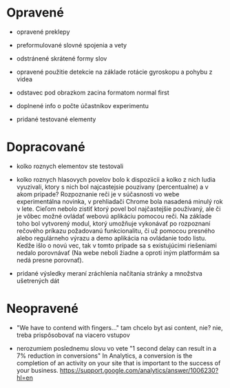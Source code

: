 # Opravené
- opravené preklepy
- preformulované slovné spojenia a vety
- odstránené skrátené formy slov
- opravené použitie detekcie na základe rotácie gyroskopu a pohybu z videa
- odstavec pod obrazkom zacina formatom normal first

- doplnené info o počte účastníkov experimentu
- pridané testované elementy

# Dopracované
- kolko roznych elementov ste testovali
- kolko roznych hlasovych povelov bolo k dispoziicii a kolko z nich ludia vyuzivali, ktory s nich bol najcastejsie pouzivany (percentualne) a v akom pripade?
Rozpoznanie reči je v súčasnosti vo webe experimentálna novinka, v prehliadači Chrome bola nasadená minulý rok v lete. Cieľom nebolo zistiť ktorý povel bol najčastejšie používaný, ale či je vôbec možné ovládať webovú aplikáciu pomocou reči. Na základe toho bol vytvorený modul, ktorý umožňuje vykonávať po rozpoznaní rečového príkazu požadovanú funkcionalitu, či už pomocou presného alebo regulárneho výrazu a demo aplikácia na ovládanie todo listu. Kedže išlo o novú vec, tak v tomto prípade sa s existujúcimi riešeniami nedalo porovnávať (Na webe neboli žiadne a oproti iným platformám sa nedá presne porovnať).

- pridané výsledky meraní zráchlenia načítania stránky a množstva ušetrených dát


# Neopravené
- "We have to contend with fingers..." tam chcelo byt asi content, nie?
nie, treba prispôsobovať na viacero vstupov

- nerozumiem poslednemu slovu vo vete "1 second delay can result in a 7% reduction in conversions"
In Analytics, a conversion is the completion of an activity on your site that is important to the success of your business.
https://support.google.com/analytics/answer/1006230?hl=en



